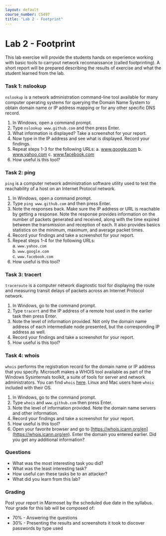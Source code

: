 ```yaml
---
layout: default
course_number: CS497
title: "Lab 2 - Footprint"
---
```


# Lab 2 - Footprint  

This lab exercise will provide the students hands on experience working with basic tools to carryout network reconnaissance (called footprinting). A short report will be prepared describing the results of exercise and what the student learned from the lab.

### Task 1: nslookup

```nslookup``` is a network administration command-line tool available for many computer operating systems for querying the Domain Name System to obtain domain name or IP address mapping or for any other specific DNS record.

1. In Windows, open a command prompt.
2. Type ```nslookup www.github.com``` and then press Enter.
3. What information is displayed? Take a screenshot for your report.
4. Now type in the IP address and see what is displayed. Record your findings.
5. Repeat steps 1-3 for the following URLs:
    a. www.google.com
    b. www.yahoo.com
    c. www.facebook.com
6. How useful is this tool?

### Task 2: ping

```ping``` is a computer network administration software utility used to test the reachability of a host on an Internet Protocol network. 

1. In Windows, open a command prompt.
2. Type ```ping www.github.com``` and then press Enter.
3. Note the responses back. Make sure the IP address or URL is reachable by getting a
response. Note the response provides information on the number of packets generated
and received, along with the time expired between the transmission and reception of
each. It also provides basics statistics on the minimum, maximum, and average packet
times.
4. Record your findings and take a screenshot for your report.
5. Repeat steps 1-4 for the following URLs:</br>
    a. ```www.yahoo.com```</br>
    b. ```www.google.com```</br>
    c. ```www.facebook.com```</br>
6. How useful is this tool?

### Task 3: tracert

```traceroute``` is a computer network diagnostic tool for displaying the route and measuring transit delays of packets across an Internet Protocol network.

1. In Windows, go to the command prompt.
2. Type ```tracert``` and the IP address of a remote host used in the earlier task then press Enter.
3. Note the level of information provided. Not only the domain name address of each intermediate node presented, but the corresponding IP address as well.
4. Record your findings and take a screenshot for your report.
5. How useful is this tool?

### Task 4: whois

```whois``` performs the registration record for the domain name or IP address that you specify. Microsoft makes a WHOIS tool available as part of the Windows Sysinternals toolkit, a suite of tools for server and network administrators. You can find ```whois``` [here](https://docs.microsoft.com/en-us/sysinternals/downloads/whois). Linux and Mac users have ```whois``` included with their OS.

1. In Windows, go to the command prompt.
2. Type ```whois``` and ```www.github.com``` then press Enter.
3. Note the level of information provided. Note the domain name servers and other information.
4. Record your findings and take a screenshot for your report.
5. How useful is this tool?
6. Open your favorite browser and go to [https://whois.icann.org/en](https://whois.icann.org/en). Enter the domain you entered earlier. Did you get any additional information? 

### Questions
- What was the most interesting task you did?
- What was the least interesting task?
- How useful can these tasks be to an attacker?
- What did you learn from this lab?


### Grading

Post your report in Marmoset by the scheduled due date in the syllabus. Your grade for this lab will be composed of:
- 70% - Answering the questions
- 30% - Presenting the results and screenshots it took to discover passwords by type used


